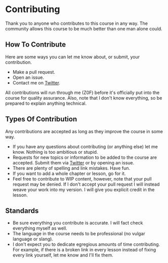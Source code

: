 # Contributing
Thank you to anyone who contributes to this course in any way. The community allows this course to be much better than one man alone could.

## How To Contribute
Here are some ways you can let me know about, or submit, your contribution.
* Make a pull request.
* Open an issue.
* Contact me on [Twitter](https://twitter.com/0xZ0F).

All contributions will run through me (Z0F) before it's officially put into the course for quality assurance. Also, note that I don't know everything, so be prepared to explain anything technical.

## Types Of Contribution
Any contributions are accepted as long as they improve the course in some way.
* If you have any questions about contributing (or anything else) let me know. Nothing is too ambitious or stupid.
* Requests for new topics or information to be added to the course are accepted. Submit them via [Twitter](https://twitter.com/0xZ0F) or by opening an issue.
* There are plenty of spelling and link mistakes. Have fun.
* If you want to add a whole chapter or lesson, go for it.
* Feel free to contribute to WIP content, however, note that your pull request may be denied. If I don't accept your pull request I will instead weave your work into my version. I will give you explicit credit in the lesson.

## Standards
* Be sure everything you contribute is accurate. I will fact check everything myself as well.
* The language in the course needs to be professional (no vulgar language or slang). 
* I don't expect you to dedicate egregious amounts of time contributing. For example, if there is a broken link in every lesson instead of fixing every link yourself, let me know and I'll fix them.